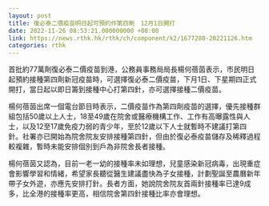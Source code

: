 ```yaml
---
layout: post
title: 復必泰二價疫苗明日起可預約作第四劑　12月1日開打
date: 2022-11-26 08:53:21.000000000 +08:00
link: https://news.rthk.hk/rthk/ch/component/k2/1677280-20221126.htm
categories: rthk
---
```


首批約77萬劑復必泰二價疫苗到港，公務員事務局局長楊何蓓茵表示，市民明日起預約接種第四劑新冠疫苗時，可選擇復必泰二價疫苗，下月1日、下星期四正式開打，當日起以即日籌到接種中心打第四針，亦可選擇接種二價疫苗。

楊何蓓茵出席一個電台節目時表示，二價疫苗作為第四劑疫苗的選擇，優先接種群組包括50歲以上人士，18至49歲在院舍或醫療機構工作、工作有高曝露性與人士，以及12至17歲免疫力弱的青少年，至於12歲以下人士就暫時不建議打第四針。社署亦已開始為院舍院友安排接種第四針，但由於復必泰疫苗儲存及稀釋過程較複雜，暫時未能安排個別到戶為非院舍長者接種。

楊何蓓茵又認為，目前一老一幼的接種率未如理想，兒童感染新冠病毒，出現重症會影響學習和情緒，希望家長聽從醫生建議盡快為子女接種，計劃聖誕至農曆新年帶子女外遊，亦應先安排打針。長者方面，她說院舍院友首兩針接種率已達9成多，比全港的接種率更高，相信院舍第四針接種比率亦會理想。

